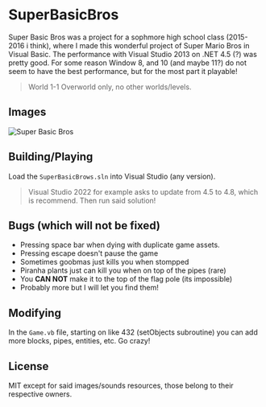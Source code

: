 # SuperBasicBros

Super Basic Bros was a project for a sophmore high school class (2015-2016 i think), where I made this wonderful project of Super Mario Bros in Visual Basic. The performance with Visual Studio 2013 on .NET 4.5 (?) was pretty good. For some reason Window 8, and 10 (and maybe 11?) do not seem to have the best performance, but for the most part it playable!

> World 1-1 Overworld only, no other worlds/levels.

## Images
![Super Basic Bros](https://user-images.githubusercontent.com/13824197/167768859-e7d3f3c2-3ca0-44a5-9d10-7acb720569fb.png)

## Building/Playing

Load the `SuperBasicBrows.sln` into Visual Studio (any version). 

> Visual Studio 2022 for example asks to update from 4.5 to 4.8, which is recommend. Then run said solution!

## Bugs (which will not be fixed)
- Pressing space bar when dying with duplicate game assets.
- Pressing escape doesn't pause the game
- Sometimes goobmas just kills you when stompped
- Piranha plants just can kill you when on top of the pipes (rare)
- You **CAN NOT** make it to the top of the flag pole (its impossible)
- Probably more but I will let you find them!

## Modifying

In the `Game.vb` file, starting on like 432 (setObjects subroutine) you can add more blocks, pipes, entities, etc. Go crazy!

## License

MIT except for said images/sounds resources, those belong to their respective owners.
